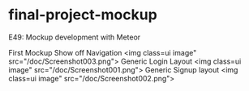 # final-project-mockup
E49: Mockup development with Meteor


First Mockup
Show off Navigation 
<img class=ui image" src="/doc/Screenshot003.png">
Generic Login Layout
<img class=ui image" src="/doc/Screenshot001.png">
Generic Signup layout
<img class=ui image" src="/doc/Screenshot002.png">
